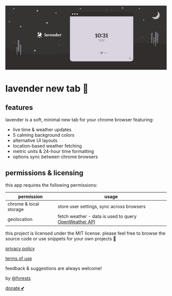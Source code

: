 ![illustration of a starry landscape with a screencap of the lavender app & the lavender logo](public/assets/images/promo-marquee-1400@2x.png)

# lavender new tab 🌙

## features

lavender is a soft, minimal new tab for your chrome browser featuring:

-   live time & weather updates
-   5 calming background colors
-   alternative UI layouts
-   location-based weather fetching
-   metric units & 24-hour time formatting
-   options sync between chrome browsers

## permissions & licensing

this app requires the following permissions:

| permission             | usage                                                                                       |
| ---------------------- | ------------------------------------------------------------------------------------------- |
| chrome & local storage | store user settings, sync across browsers                                                   |
| geolocation            | fetch weather - data is used to query [OpenWeather API](https://openweathermap.org/find?q=) |

this project is licensed under the MIT license. please feel free to browse the source code or use snippets for your own projects 💛

[privacy policy](https://github.com/fvrests/lavender/blob/main/privacy-policy.md)

[terms of use](https://github.com/fvrests/lavender/blob/main/terms-of-use.md)

feedback & suggestions are always welcome!

by [@fvrests](https://twitter.com/fvrests)

[donate 💕](https://givebutter.com/fvrests)
